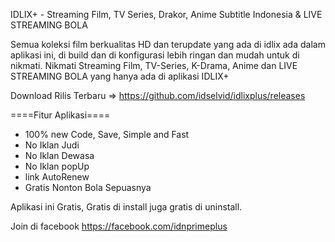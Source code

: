IDLIX+ - Streaming Film, TV Series, Drakor, Anime Subtitle Indonesia & LIVE STREAMING BOLA


Semua koleksi film berkualitas HD dan terupdate yang ada di idlix ada dalam aplikasi ini, di build dan di konfigurasi lebih ringan dan mudah untuk di nikmati.
Nikmati Streaming Film, TV-Series, K-Drama, Anime dan LIVE STREAMING BOLA yang hanya ada di aplikasi IDLIX+

Download Rilis Terbaru => https://github.com/idselvid/idlixplus/releases

====Fitur Aplikasi====
- 100% new Code, Save, Simple and Fast
- No Iklan Judi
- No Iklan Dewasa
- No Iklan popUp
- link AutoRenew
- Gratis Nonton Bola Sepuasnya

Aplikasi ini Gratis, Gratis di install juga gratis di uninstall.

Join di facebook https://facebook.com/idnprimeplus
